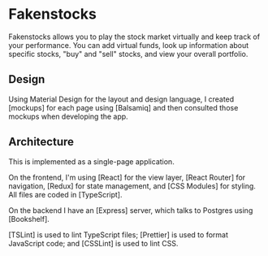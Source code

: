 # Fakenstocks

Fakenstocks allows you to play the stock market virtually and keep track of your
performance. You can add virtual funds, look up information about specific
stocks, "buy" and "sell" stocks, and view your overall portfolio.

## Design

Using Material Design for the layout and design language, I created [mockups]
for each page using [Balsamiq] and then consulted those mockups when developing
the app.

## Architecture

This is implemented as a single-page application.

On the frontend, I'm using [React] for the view layer, [React Router] for
navigation, [Redux] for state management, and [CSS Modules] for styling. All
files are coded in [TypeScript].

On the backend I have an [Express] server, which talks to Postgres using
[Bookshelf].

[TSLint] is used to lint TypeScript files; [Prettier] is used to format
JavaScript code; and [CSSLint] is used to lint CSS.
